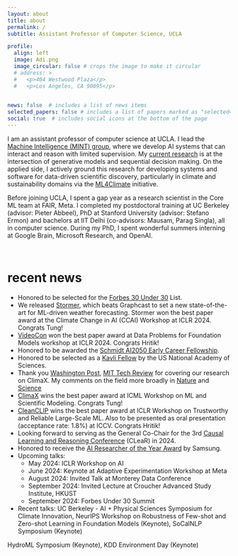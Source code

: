 ```yaml
---
layout: about
title: about
permalink: /
subtitle: Assistant Professor of Computer Science, UCLA

profile:
  align: left
  image: Adi.png
  image_circular: false # crops the image to make it circular
  # address: >
  #   <p>404 Westwood Plaza</p>
  #   <p>Los Angeles, CA 90095</p>
    

news: false  # includes a list of news items
selected_papers: false # includes a list of papers marked as "selected={true}"
social: true  # includes social icons at the bottom of the page
---
```



I am an assistant professor of computer science at UCLA. I lead the [Machine Intelligence (MINT) group](/group/members), where we develop AI systems that can interact and reason with limited supervision. My [current research](/publications) is at the intersection of generative models and sequential decision making. On the applied side, I actively ground this research for developing systems and software for data-driven scientific discovery, particularly in climate and sustainability domains via the [ML4Climate](/group/ml4climate) initiative.


Before joining UCLA, I spent a gap year as a research scientist in the Core ML team at FAIR, Meta. I completed my postdoctoral training at UC Berkeley (advisor: Pieter Abbeel), PhD at Stanford University (advisor: Stefano Ermon) and bachelors at IIT Delhi (co-advisors: Mausam, Parag Singla), all in computer science. 
During my PhD, I spent wonderful summers interning at Google Brain, Microsoft Research, and OpenAI.

<br>


# recent news

* Honored to be selected for the [Forbes 30 Under 30](https://www.forbes.com/30-under-30/2024/science) List.
* We released [Stormer](https://arxiv.org/abs/2312.03876), which beats Graphcast to set a new state-of-the-art for ML-driven weather forecasting. Stormer won the best paper award at the Climate Change in AI (CCAI) Workshop at ICLR 2024. Congrats Tung!
* [VideoCon](https://arxiv.org/abs/2311.10111) won the best paper award at Data Problems for Foundation Models workshop at ICLR 2024. Congrats Hritik!
* Honored to be awarded the [Schmidt AI2050 Early Career Fellowship](https://www.schmidtsciences.org/ai2050-early-career-fellows-2024/).
* Honored to be selected as a [Kavli Fellow](https://www.nasonline.org/programs/kavli-frontiers-of-science/news/2023-kavli-fellows.html) by the US National Academy of Sciences.
* Thank you [Washington Post](https://www.washingtonpost.com/weather/2023/09/21/hurricane-lee-artificial-intelligence-forecasting/), [MIT Tech Review](https://www.technologyreview.com/2023/11/14/1083366/google-deepminds-weather-ai-can-forecast-extreme-weather-quicker-and-more-accurately/) for covering our research on ClimaX. My comments on the field more broadly in [Nature](https://www.nature.com/articles/d41586-023-03552-y) and [Science](https://www.science.org/content/article/ai-churns-out-lightning-fast-forecasts-good-weather-agencies)
* [ClimaX](https://arxiv.org/abs/2301.10343) wins the best paper award at ICML Workshop on ML and Scientific Modeling. Congrats Tung!
* [CleanCLIP](https://arxiv.org/abs/2303.03323) wins the best paper award at ICLR Workshop on Trustworthy and Reliable Large-Scale ML. Also to be presented as oral presentation (acceptance rate: 1.8%) at ICCV. Congrats Hritik! 
* Looking forward to serving as the General Co-Chair for the 3rd [Causal Learning and Reasoning Conference](https://www.cclear.cc/2024) (CLeaR) in 2024.
* Honored to receive the [AI Researcher of the Year Award](https://www.sait.samsung.co.kr/saithome/event/saif2022.do) by Samsung. 
* Upcoming talks: 
  - May 2024: ICLR Workshop on AI 
  - June 2024: Keynote at Adaptive Experimentation Workshop at Meta
  - August 2024: Invited Talk at Monterey Data Conference
  - September 2024: Invited Lecture at Croucher Advanced Study Institute, HKUST
  - September 2024: Forbes Under 30 Summit
* Recent talks: UC Berkeley - AI + Physical Sciences Symposium for Climate Innovation, NeurIPS Workshop on Robustness of Few-shot and Zero-shot Learning in Foundation Models (Keynote), SoCalNLP Symposium (Keynote)
<!-- , Columbia LEAP Institute,  -->
HydroML Symposium (Keynote), KDD Environment Day (Keynote)
<!-- , UCSD Scientific ML Symposium (Keynote) -->
<!-- Cornell AI for Science Seminar (April 2024) -->